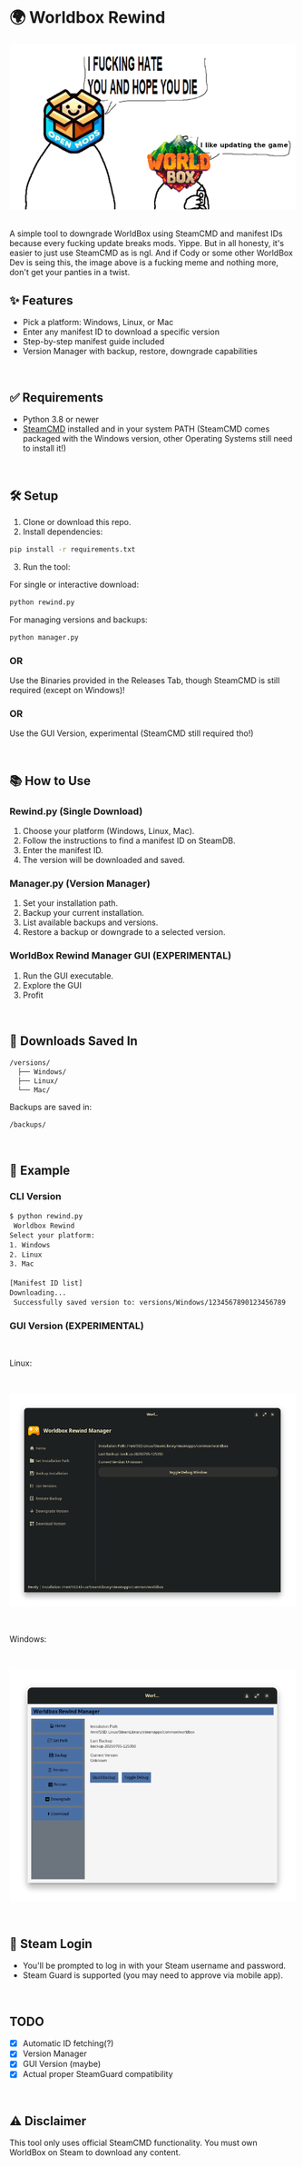 # 🌍 Worldbox Rewind

![alt text](assets/mewhen.png)

</br>
A simple tool to downgrade WorldBox using SteamCMD and manifest IDs because every fucking update breaks mods. Yippe. But in all honesty, it's easier to just use SteamCMD as is ngl.
And if Cody or some other WorldBox Dev is seing this, the image above is a fucking meme and nothing more, don't get your panties in a twist.

</br>

## ✨ Features

* Pick a platform: Windows, Linux, or Mac
* Enter any manifest ID to download a specific version
* Step-by-step manifest guide included
* Version Manager with backup, restore, downgrade capabilities

</br>

## ✅ Requirements

* Python 3.8 or newer
* [SteamCMD](https://developer.valvesoftware.com/wiki/SteamCMD) installed and in your system PATH (SteamCMD comes packaged with the Windows version, other Operating Systems still need to install it!)


</br>

## 🛠️ Setup

1. Clone or download this repo.
2. Install dependencies:

```bash
pip install -r requirements.txt
```

3. Run the tool:

For single or interactive download:

```bash
python rewind.py
```


For managing versions and backups:

```bash
python manager.py
```
### OR

Use the Binaries provided in the Releases Tab, though SteamCMD is still required (except on Windows)!

### OR

Use the GUI Version, experimental (SteamCMD still required tho!)

</br>

## 📚 How to Use

### Rewind.py (Single Download)

1. Choose your platform (Windows, Linux, Mac).
2. Follow the instructions to find a manifest ID on SteamDB.
3. Enter the manifest ID.
4. The version will be downloaded and saved.

### Manager.py (Version Manager)

1. Set your installation path.
2. Backup your current installation.
3. List available backups and versions.
4. Restore a backup or downgrade to a selected version.

### WorldBox Rewind Manager GUI (EXPERIMENTAL)
1. Run the GUI executable.
2. Explore the GUI
3. Profit

</br>

## 📁 Downloads Saved In

```
/versions/
  ├── Windows/
  ├── Linux/
  └── Mac/
```

Backups are saved in:

```
/backups/
```

</br>

## 📸 Example

### CLI Version

```bash
$ python rewind.py
 Worldbox Rewind
Select your platform:
1. Windows
2. Linux
3. Mac

[Manifest ID list]
Downloading...
 Successfully saved version to: versions/Windows/1234567890123456789
```

### GUI Version (EXPERIMENTAL)
</br>

Linux:

</br>

![GUI Screenshot Linux](assets/Linux.png)

</br>

Windows:

</br>

![GUI Screenshot Windows](assets/Windows.png)



</br>

## 🔐 Steam Login

* You'll be prompted to log in with your Steam username and password.
* Steam Guard is supported (you may need to approve via mobile app).

</br>

## TODO
- [x] Automatic ID fetching(?)
- [x] Version Manager
- [x] GUI Version (maybe)
- [x] Actual proper SteamGuard compatibility

</br>

## ⚠️ Disclaimer

This tool only uses official SteamCMD functionality. You must own WorldBox on Steam to download any content.
